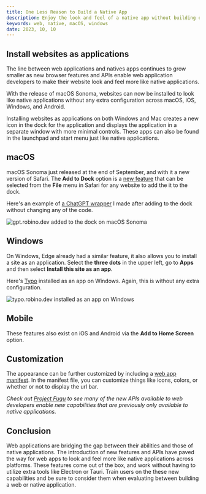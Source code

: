 ```yaml
---
title: One Less Reason to Build a Native App
description: Enjoy the look and feel of a native app without building one.
keywords: web, native, macOS, windows
date: 2023, 10, 10
---
```


## Install websites as applications

The line between web applications and natives apps continues to grow smaller as new browser features and APIs enable web application developers to make their website look and feel more like native applications.

With the release of macOS Sonoma, websites can now be installed to look like native applications without any extra configuration across macOS, iOS, Windows, and Android.

Installing websites as applications on both Windows and Mac creates a new icon in the dock for the application and displays the application in a separate window with more minimal controls. These apps can also be found in the launchpad and start menu just like native applications.

## macOS

macOS Sonoma just released at the end of September, and with it a new version of Safari. The **Add to Dock** option is a [new feature](https://support.apple.com/en-us/HT213583) that can be selected from the **File** menu in Safari for any website to add the it to the dock.

Here's an example of [a ChatGPT wrapper](https://gpt.robino.dev) I made after adding to the dock without changing any of the code.

![gpt.robino.dev added to the dock on macOS Sonoma](/images/install-web-app/add-to-dock.webp)

## Windows

On Windows, Edge already had a similar feature, it also allows you to install a site as an application. Select the **three dots** in the upper left, go to **Apps** and then select **Install this site as an app**.

Here's [Typo](https://typo.robino.dev) installed as an app on Windows. Again, this is without any extra configuration.

![typo.robino.dev installed as an app on Windows](/images/install-web-app/install-as-app.webp)

## Mobile

These features also exist on iOS and Android via the **Add to Home Screen** option.

## Customization

The appearance can be further customized by including a [web app manifest](https://developer.mozilla.org/en-US/docs/Web/Manifest). In the manifest file, you can customize things like icons, colors, or whether or not to display the url bar.

_Check out [Project Fugu](https://fugu-tracker.web.app/) to see many of the new APIs available to web developers enable new capabilities that are previously only available to native applications._

## Conclusion

Web applications are bridging the gap between their abilities and those of native applications. The introduction of new features and APIs have paved the way for web apps to look and feel more like native applications across platforms. These features come out of the box, and work without having to utilize extra tools like Electron or Tauri. Train users on the these new capabilities and be sure to consider them when evaluating between building a web or native application.
